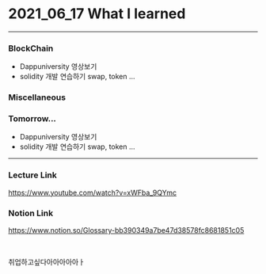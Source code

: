 # 2021_06_17 What I learned

-----

### BlockChain

* Dappuniversity 영상보기
* solidity 개발 연습하기
    swap, token ...

### Miscellaneous



### Tomorrow...

* Dappuniversity 영상보기
* solidity 개발 연습하기
    swap, token ...


-----

### Lecture Link

<https://www.youtube.com/watch?v=xWFba_9QYmc>

### Notion Link

<https://www.notion.so/Glossary-bb390349a7be47d38578fc8681851c05>



<br>

취업하고싶다아아아아아ㅏ
